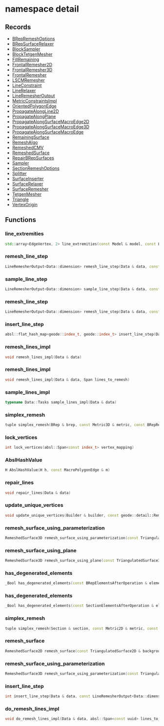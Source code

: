 # namespace detail



## Records

* [BRepRemeshOptions](BRepRemeshOptions.md)
* [BRepSurfaceRelaxer](BRepSurfaceRelaxer.md)
* [BlockSampler](BlockSampler.md)
* [BlockTetgenMesher](BlockTetgenMesher.md)
* [FillRemaining](FillRemaining.md)
* [FrontalRemesher2D](FrontalRemesher2D.md)
* [FrontalRemesher3D](FrontalRemesher3D.md)
* [FrontalRemesher](FrontalRemesher.md)
* [LSCMRemesher](LSCMRemesher.md)
* [LineConstraint](LineConstraint.md)
* [LineRelaxer](LineRelaxer.md)
* [LineRemesherOutput](LineRemesherOutput.md)
* [MetricConstraintsImpl](MetricConstraintsImpl.md)
* [OrientedPolygonEdge](OrientedPolygonEdge.md)
* [PropagateAlongLine2D](PropagateAlongLine2D.md)
* [PropagateAlongPlane](PropagateAlongPlane.md)
* [PropagateAlongSurfaceMacroEdge2D](PropagateAlongSurfaceMacroEdge2D.md)
* [PropagateAlongSurfaceMacroEdge3D](PropagateAlongSurfaceMacroEdge3D.md)
* [PropagateAlongSurfaceMacroEdge](PropagateAlongSurfaceMacroEdge.md)
* [RemainingSurface](RemainingSurface.md)
* [RemeshAlgo](RemeshAlgo.md)
* [RemeshedCMV](RemeshedCMV.md)
* [RemeshedSurface](RemeshedSurface.md)
* [RepairBRepSurfaces](RepairBRepSurfaces.md)
* [Sampler](Sampler.md)
* [SectionRemeshOptions](SectionRemeshOptions.md)
* [Splitter](Splitter.md)
* [SurfaceInserter](SurfaceInserter.md)
* [SurfaceRelaxer](SurfaceRelaxer.md)
* [SurfaceRemesher](SurfaceRemesher.md)
* [TetgenMesher](TetgenMesher.md)
* [Triangle](Triangle.md)
* [VertexOrigin](VertexOrigin.md)


## Functions

### line_extremities

```cpp
std::array<EdgeVertex, 2> line_extremities(const Model & model, const Line<Model::dim> & line)
```


### remesh_line_step

```cpp
LineRemesherOutput<Data::dimension> remesh_line_step(Data & data, const uuid & input_line_id, const LineConstraint & begin, const LineConstraint & end, index_t nb_minimum_points)
```


### sample_line_step

```cpp
LineRemesherOutput<Data::dimension> sample_line_step(Data & data, const uuid & line_id, const EdgeVertex & begin, const EdgeVertex & end)
```


### remesh_line_step

```cpp
LineRemesherOutput<Data::dimension> remesh_line_step(Data & data, const uuid & input_line_id)
```


### insert_line_step

```cpp
absl::flat_hash_map<geode::index_t, geode::index_t> insert_line_step(Data & data, const LineRemesherOutput<Data::dimension> & result)
```

### remesh_lines_impl

```cpp
void remesh_lines_impl(Data & data)
```


### remesh_lines_impl

```cpp
void remesh_lines_impl(Data & data, Span lines_to_remesh)
```


### sample_lines_impl

```cpp
typename Data::Tasks sample_lines_impl(Data & data)
```


### simplex_remesh

```cpp
tuple simplex_remesh(BRep & brep, const Metric3D & metric, const BRepRemeshOptions & options)
```


### lock_vertices

```cpp
int lock_vertices(absl::Span<const index_t> vertex_mapping)
```


### AbslHashValue

```cpp
H AbslHashValue(H h, const MacroPolygonEdge & m)
```


### repair_lines

```cpp
void repair_lines(Data & data)
```


### update_unique_vertices

```cpp
void update_unique_vertices(Builder & builder, const geode::detail::RemeshedCMV & info)
```


### remesh_surface_using_parameterization

```cpp
RemeshedSurface3D remesh_surface_using_parameterization(const TriangulatedSurface3D & mesh, const Metric3D & metric, absl::Span<const index_t> lock_vertices, absl::Span<const index_t> outside_polygons, std::vector<std::vector<index_t> > macro_edges)
```

### remesh_surface_using_plane

```cpp
RemeshedSurface3D remesh_surface_using_plane(const TriangulatedSurface3D & background_mesh, TriangulatedSurfaceBuilder3D & background_builder, TriangulatedSurfaceEpsilonModifier3D & background_modifier, const Metric3D & metric, absl::Span<const index_t> lock_vertices)
```


### has_degenerated_elements

```cpp
_Bool has_degenerated_elements(const BRepElementsAfterOperation & elements)
```


### has_degenerated_elements

```cpp
_Bool has_degenerated_elements(const SectionElementsAfterOperation & elements)
```


### simplex_remesh

```cpp
tuple simplex_remesh(Section & section, const Metric2D & metric, const SectionRemeshOptions & options)
```


### remesh_surface

```cpp
RemeshedSurface2D remesh_surface(const TriangulatedSurface2D & background_mesh, TriangulatedSurfaceBuilder2D & background_builder, TriangulatedSurfaceEpsilonModifier2D & background_modifier, const Metric2D & metric, absl::Span<const index_t> lock_vertices)
```


### remesh_surface_using_parameterization

```cpp
RemeshedSurface3D remesh_surface_using_parameterization(const TriangulatedSurface3D & mesh, const Metric3D & metric, Span lock_vertices, Span outside_polygons, int macro_edges)
```


### insert_line_step

```cpp
int insert_line_step(Data & data, const LineRemesherOutput<Data::dimension> & result)
```


### do_remesh_lines_impl

```cpp
void do_remesh_lines_impl(Data & data, absl::Span<const uuid> lines_to_remesh)
```





